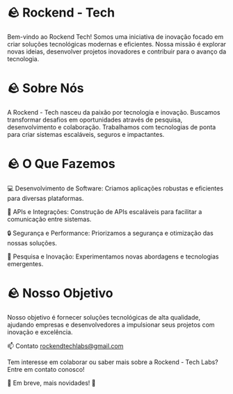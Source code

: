 # 🪨 Rockend - Tech

Bem-vindo ao Rockend Tech! Somos uma iniciativa de inovação focado em criar soluções tecnológicas modernas e eficientes. Nossa missão é explorar novas ideias, desenvolver projetos inovadores e contribuir para o avanço da tecnologia.

# 🪨 Sobre Nós

A Rockend - Tech nasceu da paixão por tecnologia e inovação. Buscamos transformar desafios em oportunidades através de pesquisa, desenvolvimento e colaboração. Trabalhamos com tecnologias de ponta para criar sistemas escaláveis, seguros e impactantes.

# 🪨 O Que Fazemos

💻 Desenvolvimento de Software: Criamos aplicações robustas e eficientes para diversas plataformas.

🔗 APIs e Integrações: Construção de APIs escaláveis para facilitar a comunicação entre sistemas.

🔒 Segurança e Performance: Priorizamos a segurança e otimização das nossas soluções.

🧪 Pesquisa e Inovação: Experimentamos novas abordagens e tecnologias emergentes.

# 🪨 Nosso Objetivo

Nosso objetivo é fornecer soluções tecnológicas de alta qualidade, ajudando empresas e desenvolvedores a impulsionar seus projetos com inovação e excelência.

📫 Contato rockendtechlabs@gmail.com

Tem interesse em colaborar ou saber mais sobre a Rockend - Tech Labs? Entre em contato conosco!

🚧 Em breve, mais novidades! 🚧
